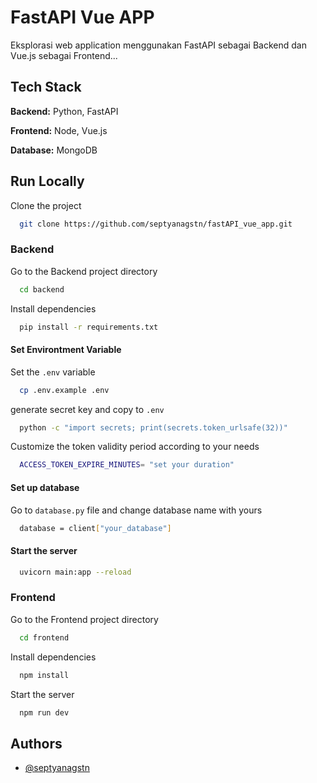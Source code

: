 # FastAPI Vue APP

Eksplorasi web application menggunakan FastAPI sebagai Backend dan Vue.js sebagai Frontend...

## Tech Stack

**Backend:** Python, FastAPI

**Frontend:** Node, Vue.js

**Database:** MongoDB

## Run Locally

Clone the project

```bash
  git clone https://github.com/septyanagstn/fastAPI_vue_app.git
```

### Backend

Go to the Backend project directory

```bash
  cd backend
```

Install dependencies

```bash
  pip install -r requirements.txt
```

#### Set Environtment Variable

Set the `.env` variable

```bash
  cp .env.example .env
```

generate secret key and copy to `.env`

```bash
  python -c "import secrets; print(secrets.token_urlsafe(32))"
```

Customize the token validity period according to your needs

```bash
  ACCESS_TOKEN_EXPIRE_MINUTES= "set your duration"
```

#### Set up database

Go to `database.py` file and change database name with yours

```bash
  database = client["your_database"]
```

#### Start the server

```bash
  uvicorn main:app --reload
```

### Frontend

Go to the Frontend project directory

```bash
  cd frontend
```

Install dependencies

```bash
  npm install
```

Start the server

```bash
  npm run dev
```

## Authors

- [@septyanagstn](https://www.instagram.com/septyanagstn)
